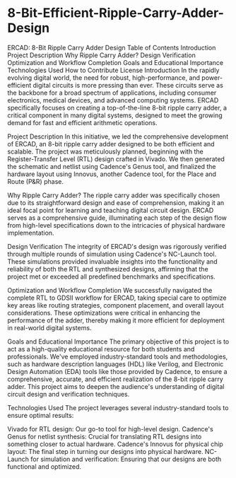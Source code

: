 # 8-Bit-Efficient-Ripple-Carry-Adder-Design
ERCAD: 8-Bit Ripple Carry Adder Design
Table of Contents
Introduction
Project Description
Why Ripple Carry Adder?
Design Verification
Optimization and Workflow Completion
Goals and Educational Importance
Technologies Used
How to Contribute
License
Introduction
In the rapidly evolving digital world, the need for robust, high-performance, and power-efficient digital circuits is more pressing than ever. These circuits serve as the backbone for a broad spectrum of applications, including consumer electronics, medical devices, and advanced computing systems. ERCAD specifically focuses on creating a top-of-the-line 8-bit ripple carry adder, a critical component in many digital systems, designed to meet the growing demand for fast and efficient arithmetic operations.

Project Description
In this initiative, we led the comprehensive development of ERCAD, an 8-bit ripple carry adder designed to be both efficient and scalable. The project was meticulously planned, beginning with the Register-Transfer Level (RTL) design crafted in Vivado. We then generated the schematic and netlist using Cadence's Genus tool, and finalized the hardware layout using Innovus, another Cadence tool, for the Place and Route (P&R) phase.

Why Ripple Carry Adder?
The ripple carry adder was specifically chosen due to its straightforward design and ease of comprehension, making it an ideal focal point for learning and teaching digital circuit design. ERCAD serves as a comprehensive guide, illuminating each step of the design flow from high-level specifications down to the intricacies of physical hardware implementation.

Design Verification
The integrity of ERCAD's design was rigorously verified through multiple rounds of simulation using Cadence's NC-Launch tool. These simulations provided invaluable insights into the functionality and reliability of both the RTL and synthesized designs, affirming that the project met or exceeded all predefined benchmarks and specifications.

Optimization and Workflow Completion
We successfully navigated the complete RTL to GDSII workflow for ERCAD, taking special care to optimize key areas like routing strategies, component placement, and overall layout considerations. These optimizations were critical in enhancing the performance of the adder, thereby making it more efficient for deployment in real-world digital systems.

Goals and Educational Importance
The primary objective of this project is to act as a high-quality educational resource for both students and professionals. We've employed industry-standard tools and methodologies, such as hardware description languages (HDL) like Verilog, and Electronic Design Automation (EDA) tools like those provided by Cadence, to ensure a comprehensive, accurate, and efficient realization of the 8-bit ripple carry adder. This project aims to deepen the audience's understanding of digital circuit design and verification techniques.

Technologies Used
The project leverages several industry-standard tools to ensure optimal results:

Vivado for RTL design: Our go-to tool for high-level design.
Cadence's Genus for netlist synthesis: Crucial for translating RTL designs into something closer to actual hardware.
Cadence's Innovus for physical chip layout: The final step in turning our designs into physical hardware.
NC-Launch for simulation and verification: Ensuring that our designs are both functional and optimized.
